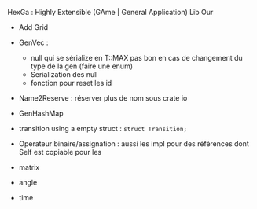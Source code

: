 HexGa : Highly Extensible (GAme | General Application) Lib Our

- Add Grid

- GenVec : 
    - null qui se sérialize en T::MAX pas bon en cas de changement du type de la gen (faire une enum)
    - Serialization des null
    - fonction pour reset les id


- Name2Reserve : réserver plus de nom sous crate io

- GenHashMap

- transition using a empty struct : `struct Transition;`


- Operateur binaire/assignation : aussi les impl pour des références dont Self est copiable pour les
- matrix
- angle
- time